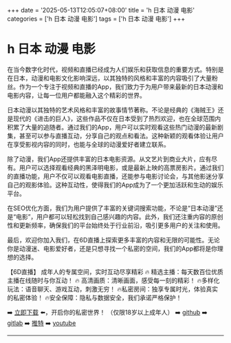 +++
date = '2025-05-13T12:05:07+08:00'
title = 'h 日本 动漫 电影'
categories = ['h 日本 动漫 电影']
tags = ['h 日本 动漫 电影']
+++

# h 日本 动漫 电影

在当今数字化时代，视频和直播已经成为人们娱乐和获取信息的重要方式。特别是在日本，动漫和电影文化影响深远，以其独特的风格和丰富的内容吸引了大量粉丝。作为一个专注于视频和直播的App，我们致力于为用户带来最新的日本动漫和电影内容，让每一位用户都能融入这个精彩的世界。

日本动漫以其独特的艺术风格和丰富的故事情节著称。不论是经典的《海贼王》还是现代的《进击的巨人》，这些作品不仅在日本受到了热烈欢迎，也在全球范围内积累了大量的追随者。通过我们的App，用户可以实时观看这些热门动漫的最新剧集，甚至可以参与直播互动，分享自己的观点和看法。这种新颖的观看体验让用户在享受影视内容的同时，也能与全球的动漫爱好者建立联系。

除了动漫，我们App还提供丰富的日本电影资源。从文艺片到商业大片，应有尽有。用户可以选择观看经典的黑泽明电影，或是最新上映的高票房影片。通过我们的直播功能，用户不仅可以观看电影直播，还能参与电影讨论会，与其他影迷分享自己的观影体验。这种互动性，使得我们的App成为了一个更加活跃和生动的娱乐平台。

在SEO优化方面，我们为用户提供了丰富的关键词搜索功能，不论是“日本动漫”还是“电影”，用户都可以轻松找到自己感兴趣的内容。此外，我们还注重内容的原创性和更新频率，确保我们的平台始终处于行业前沿，吸引更多用户的关注和使用。

最后，欢迎你加入我们，在6D直播上探索更多丰富的内容和无限的可能性。无论你是动漫迷、电影爱好者，还是只想寻找一个私密的空间，我们的App都将是你理想的选择。

【6D直播】
成年人的专属空间，实时互动尽享精彩
🔥 精选主播：每天数百位优质主播在线随时与你互动！
🔥 高清画质：清晰画面，感受每一刻的精彩！
🔥多样化玩法：语音聊天、游戏互动，刺激无穷！
🔥私密房间：独享专属时光，体验真实的私密体验！
🔥安全保障：隐私与数据安全，我们承诺严格保护！

➡️ [立即下载](https://down123.s3.ap-east-1.amazonaws.com/index.html?channelCode=blog) ⬅️，开启你的私密世界！
（仅限18岁以上成年人）
➡️ [github](https://aldult-live.github.io/)
➡️ [gitlab](https://seo-09598d.gitlab.io/)
➡️ [推特](https://x.com/wegame33)
➡️ [youtube](https://www.youtube.com/@6Dlive)

---
